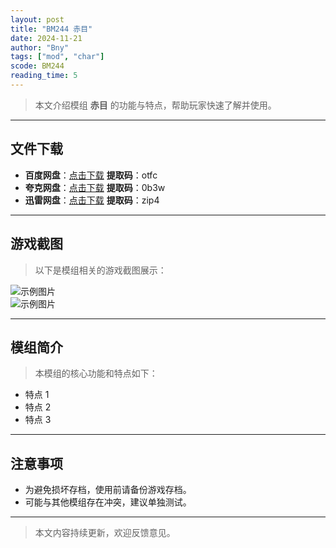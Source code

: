 ```yaml
---
layout: post
title: "BM244 赤目"
date: 2024-11-21
author: "Bny"
tags: ["mod", "char"]
scode: BM244
reading_time: 5
---
```


> 本文介绍模组 **赤目** 的功能与特点，帮助玩家快速了解并使用。

---





## 文件下载
- **百度网盘**：[点击下载](https://pan.baidu.com/s/1QVvPWguxm3STX6wm-grSxw?pwd=otfc)  **提取码**：otfc  
- **夸克网盘**：[点击下载](https://pan.quark.cn/s/c9d56ab972d8?pwd=0b3w)  **提取码**：0b3w  
- **迅雷网盘**：[点击下载](https://pan.xunlei.com/s/VOCCblGpIL7qD5IUvE-GKq6LA1?pwd=zip4)  **提取码**：zip4  

---

## 游戏截图
> 以下是模组相关的游戏截图展示：

![示例图片](https://example.com/screenshot1.jpg)  
![示例图片](https://example.com/screenshot2.jpg)

---

## 模组简介
> 本模组的核心功能和特点如下：
- 特点 1
- 特点 2
- 特点 3

---

## 注意事项
- 为避免损坏存档，使用前请备份游戏存档。
- 可能与其他模组存在冲突，建议单独测试。

---

> 本文内容持续更新，欢迎反馈意见。
